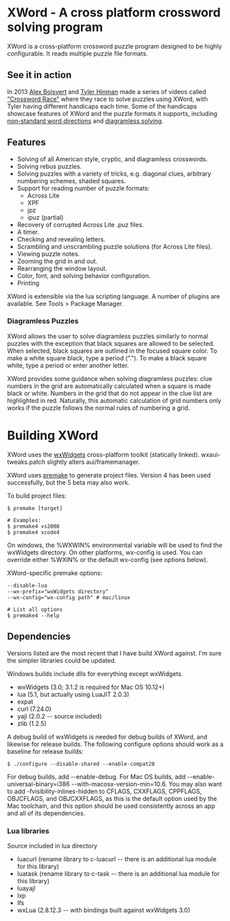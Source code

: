 
# XWord - A cross platform crossword solving program #

XWord is a cross-platform crossword puzzle program designed to be highly
configurable.  It reads multiple puzzle file formats.

## See it in action ##

In 2013 [Alex Boisvert](http://www.alexboisvert.com/) and
[Tyler Hinman](http://www.tylerhinman.com/) made a series of videos called
["Crossword Race"](https://www.youtube.com/watch?v=3kz5z7mobBM&list=PLkuKuYfrweip0hxFZr4gQ7Fk_eLrfbo2Z)
where they race to solve puzzles using XWord, with Tyler having different
handicaps each time.  Some of the handicaps showcase features of XWord and the
puzzle formats it supports, including [non-standard word directions](https://www.youtube.com/watch?v=3kz5z7mobBM&list=PLkuKuYfrweip0hxFZr4gQ7Fk_eLrfbo2Z)
and [diagramless solving](https://www.youtube.com/watch?v=7P1EeDniH5c&index=2&list=PLkuKuYfrweip0hxFZr4gQ7Fk_eLrfbo2Z).

## Features ##

* Solving of all American style, cryptic, and diagramless crosswords.
* Solving rebus puzzles.
* Solving puzzles with a variety of tricks, e.g. diagonal clues, arbitrary
  numbering schemes, shaded squares.
* Support for reading number of puzzle formats:
    * Across Lite
    * XPF
    * jpz
    * ipuz (partial)
* Recovery of corrupted Across Lite .puz files.
* A timer.
* Checking and revealing letters.
* Scrambling and unscrambling puzzle solutions (for Across Lite files).
* Viewing puzzle notes.
* Zooming the grid in and out.
* Rearranging the window layout.
* Color, font, and solving behavior configuration.
* Printing

XWord is extensible via the lua scripting language.  A number of plugins are
available.  See Tools > Package Manager.


### Diagramless Puzzles ###

XWord allows the user to solve diagramless puzzles similarly to normal puzzles
with the exception that black squares are allowed to be selected. When
selected, black squares are outlined in the focused square color.
To make a white square black, type a period (".").  To make a black square
white, type a period or enter another letter.

XWord provides some guidance when solving diagramless puzzles: clue numbers
in the grid are automatically calculated when a square is made black or white.
Numbers in the grid that do not appear in the clue list are highlighted in red.
Naturally, this automatic calculation of grid numbers only works if the puzzle
follows the normal rules of numbering a grid.


# Building XWord #

XWord uses the [wxWidgets](http://www.wxwidgets.org) cross-platform toolkit
(statically linked). wxaui-tweaks.patch slightly alters aui/framemanager.

XWord uses [premake](http://industriousone.com/premake/download) to generate
project files.  Version 4 has been used successfully, but the 5 beta may also work.

To build project files:

    $ premake [target]

    # Examples:
    $ premake4 vs2008
    $ premake4 xcode4

On windows, the %WXWIN% environmental variable will be used to find the wxWidgets
directory.  On other platforms, wx-config is used.  You can override either
%WXIN% or the default wx-config (see options below).

XWord-specific premake options:

    --disable-lua
    --wx-prefix="wxWidgets directory"
    --wx-config="wx-config path" # mac/linux

    # List all options
    $ premake4 --help

## Dependencies ##

Versions listed are the most recent that I have build XWord against.
I'm sure the simpler libraries could be updated.

Windows builds include dlls for everything except wxWidgets.

* wxWidgets (3.0; 3.1.2 is required for Mac OS 10.12+)
* lua (5.1, but actually using LuaJIT 2.0.3)
* expat
* curl (7.24.0)
* yajl (2.0.2 -- source included)
* zlib (1.2.5)

A debug build of wxWidgets is needed for debug builds of XWord, and likewise for release builds. The
following configure options should work as a baseline for release builds:

    $ ./configure --disable-shared --enable-compat28

For debug builds, add --enable-debug. For Mac OS builds, add --enable-universal-binary=i386
--with-macosx-version-min=10.6. You may also want to add -fvisibility-inlines-hidden to CFLAGS,
CXXFLAGS, CPPFLAGS, OBJCFLAGS, and OBJCXXFLAGS, as this is the default option used by the Mac
toolchain, and this option should be used consistently across an app and all of its dependencies.

### Lua libraries ###

Source included in lua directory

* luacurl (rename library to c-luacurl -- there is an additional lua module for this library)
* luatask (rename library to c-task -- there is an additional lua module for this library)
* luayajl
* lxp
* lfs
* wxLua (2.8.12.3 -- with bindings built against wxWidgets 3.0)
